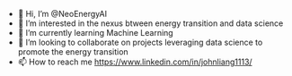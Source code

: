 - 👋 Hi, I’m @NeoEnergyAI
- 👀 I’m interested in the nexus btween energy transition and data science
- 🌱 I’m currently learning Machine Learning
- 💞️ I’m looking to collaborate on projects leveraging data science to promote the energy transition
- 📫 How to reach me https://www.linkedin.com/in/johnliang1113/

<!---
NeoEnergyAI/NeoEnergyAI is a ✨ special ✨ repository because its `README.md` (this file) appears on your GitHub profile.
You can click the Preview link to take a look at your changes.
--->
